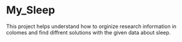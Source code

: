 # My_Sleep

This project helps understand how to orginize research information in colomes and find diffrent solutions with the given data about sleep. 
